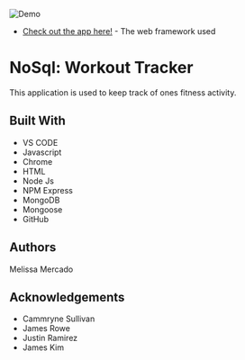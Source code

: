 ![Demo](fitnesstrackerapp.gif)
* [Check out the app here!](https://fitnessapplication.herokuapp.com/
) - The web framework used


# NoSql: Workout Tracker

This application is used to keep track of ones fitness activity.

## Built With

- VS CODE
- Javascript
- Chrome
- HTML
- Node Js
- NPM Express
- MongoDB
- Mongoose
- GitHub

## Authors

Melissa Mercado

## Acknowledgements

- Cammryne Sullivan
- James Rowe
- Justin Ramirez
- James Kim
